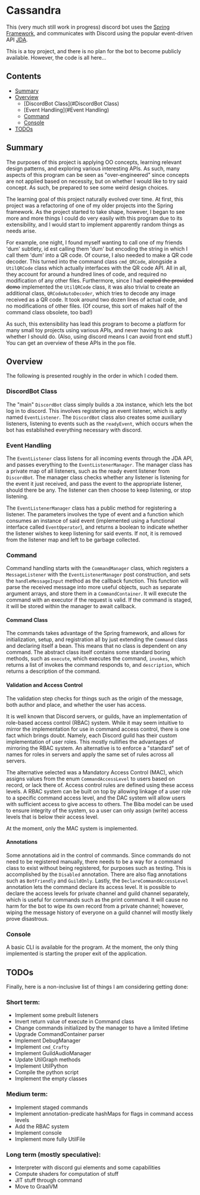 # Cassandra
This (very much still work in progress) discord bot uses the [Spring Framework](https://spring.io/),
and communicates with Discord using the popular event-driven API [JDA](https://github.com/DV8FromTheWorld/JDA).

This is a toy project, and there is no plan for the bot to become publicly available. However, the code is all here...

## Contents
- [Summary](#Summary)
- [Overview](#Overview)
    - [DiscordBot Class](#DiscordBot Class)
    - [Event Handling](#Event Handling)
    - [Command](#Command)
    - [Console](#Console)
- [TODOs](#TODOs)

## Summary
The purposes of this project is applying OO concepts, learning relevant design patterns, and exploring various interesting
APIs. As such,
many aspects of this program can be seen as "over-engineered" since concepts are not applied based on necessity,
but on whether I would like to try said concept.
As such, be prepared to see some weird design choices.

The learning goal of this project naturally evolved over time. At first, this project was a refactoring of one of my
older projects into the Spring framework. As the project started to take shape, however, I began to see more and more
things I could do very easily with this program due to its extensibility, and I would start to
implement apparently random things as needs arise.

For example, one night, I found myself wanting to call one of my friends 'dum' subtlety, id est calling them 'dum' but
encoding the string in which I call them 'dum' into a QR code. Of course, I also needed to make a QR code decoder. This
turned into the command class `cmd_QRCode`, alongside a `UtilQRCode` class which actually interfaces with the QR code
API. All in all, they account for around a hundred lines of code, and required no modification of any other files.
Furthermore, since I had ~~copied the provided demo~~ implemented the `UtilQRCode` class, it was also trivial to create
an additional class, `QRCodeAutoDecoder`, which tries to decode any image received as a QR code. It took around two
dozen lines of actual code, and no modifications of other files. (Of course, this sort of makes half of the command class
obsolete, too bad!)

As such, this extensibility has lead this program to become a platform for many small toy projects using various APIs,
and never having to ask whether I should do. (Also, using discord means I can avoid front end stuff.) You can get an
overview of these APIs in the `pom` file.

## Overview
The following is presented roughly in the order in which I coded them.

### DiscordBot Class
The "main" `DiscordBot` class simply builds a `JDA` instance, which lets the bot log in to discord.
This involves registering an event listener, which is aptly named `EventListener`.
The `DiscordBot` class also creates some auxiliary listeners, listening to events such as the `readyEvent`,
which occurs when the bot has established everything necessary with discord.

### Event Handling
The `EventListener` class listens for all incoming events through the JDA API,
and passes everything to the `EventListenerManager`. The manager class has a private map of all listeners,
such as the ready event listener from `DiscordBot`.
The manager class checks whether any listener is listening for the event it just received,
and pass the event to the appropriate listener, should there be any.
The listener can then choose to keep listening, or stop listening.

The `EventListenerManager` class has a public method for registering a listener.
The parameters involves the type of event and a function which consumes an instance of said event
(implemented using a functional interface called `EventOperator`),
and returns a boolean to indicate whether the listener wishes to keep listening for said events.
If not, it is removed from the listener map and left to be garbage collected.

### Command
Command handling starts with the `CommandManager` class, which registers a `MessageListener` with the
`EventListenerManager` post construction, and sets the `handleMessageInput` method as the callback function.
This function will parse the received message into more useful objects, such as separate argument arrays,
and store them in a `CommandContainer`.
It will execute the command with an executor if the request is valid. If the command is staged, it will be stored within
the manager to await callback.

#### Command Class
The commands takes advantage of the Spring framework, and allows for initialization, setup, and registration all by
just extending the `Command` class and declaring itself a bean. This means that no class is dependent on any command.
The abstract class itself contains some standard boring methods, such as `execute`, which executes the command,
`invokes`, which returns a list of invokes the command responds to, and `description`, which returns a description of
the command.

#### Validation and Access Control
The validation step checks for things such as the origin of the message, both author and place, and whether the user
has access.

It is well known that Discord servers, or guilds, have an implementation of role-based access control (RBAC) system.
While it may seem intuitive to mirror the implementation for use in command access control, there is one fact which brings doubt.
Namely, each Discord guild has their custom implementation of user roles.
This mostly nullifies the advantages of mirroring the RBAC system.
An alternative is to enforce a "standard" set of names for roles in servers and apply the same set of rules across all
servers.

The alternative selected was a Mandatory Access Control (MAC), which assigns values from the enum `CommandAccessLevel`
to users based on record, or lack there of. Access control rules are defined using these access levels.
A RBAC system can be built on top by allowing linkage of a user role to a specific command access level, and the DAC
system will allow users with sufficient access to give access to others. The Biba model can be used to ensure integrity of
the system, so a user can only assign (write) access levels that is below their access level.

At the moment, only the MAC system is implemented.

#### Annotations
Some annotations aid in the control of commands. Since commands do not need to be registered manually, there needs to be
a way for a command class to exist without being registered, for purposes such as testing. This is accomplished by the
`Disabled` annotation. There are also flag annotations such as `BotFriendly` and `GuildOnly`. Lastly, the
`DeclareCommandAccessLevel` annotation lets the command declare its access level. It is possible to declare the access
levels for private channel and guild channel separately, which is useful for commands such as the print command. It will
cause no harm for the bot to wipe its own record from a private channel; however, wiping the message history of everyone
on a guild channel will mostly likely prove disastrous.

### Console
A basic CLI is available for the program. At the moment, the only thing implemented is starting the proper exit of the 
application.

## TODOs
Finally, here is a non-inclusive list of things I am considering getting done:

### Short term:
- Implement some prebuilt listeners
- Invert return value of execute in Command class
- Change commands initialized by the manager to have a limited lifetime
- Upgrade CommandContainer parser
- Implement DebugManager
- Implement `cmd_Crafty`
- Implement GuildAudioManager
- Update UtilGraph methods
- Implement UtilPython
- Compile the python script
- Implement the empty classes

### Medium term:
- Implement staged commands
- Implement annotation-predicate hashMaps for flags in command access levels
- Add the RBAC system
- Implement console
- Implement more fully UtilFile

### Long term (mostly speculative):
- Interpreter with discord gui elements and some capabilities
- Compute shaders for computation of stuff
- JIT stuff through command
- Move to GraalVM
